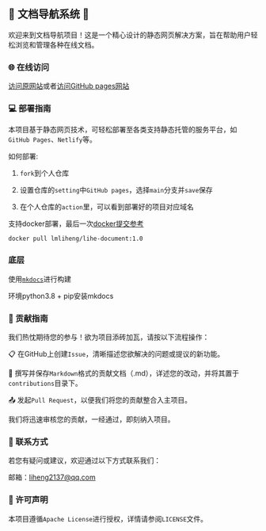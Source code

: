 ## 🚀 文档导航系统 🚀

欢迎来到文档导航项目！这是一个精心设计的静态网页解决方案，旨在帮助用户轻松浏览和管理各种在线文档。

### 🌐 在线访问

[访问原网站](http://document.liheng.work/)或者[访问GitHub pages网站](https://lmliheng.github.io/document/)


### 💻 部署指南
本项目基于静态网页技术，可轻松部署至各类支持静态托管的服务平台，如`GitHub Pages`、`Netlify`等。

如何部署:

1. `fork`到个人仓库

2. 设置仓库的`setting`中`GitHub pages`，选择`main`分支并`save`保存

3. 在个人仓库的`action`里，可以看到部署好的项目对应域名

支持docker部署，最后一次[docker提交参考](https://hub.docker.com/r/lmliheng/lihe-document/tags)
```angular2html
docker pull lmliheng/lihe-document:1.0
```

### 底层
使用[`mkdocs`](https://www.mkdocs.org/)进行构建

环境python3.8 + pip安装mkdocs

### 🤝 贡献指南

我们热忱期待您的参与！欲为项目添砖加瓦，请按以下流程操作：

📋 在GitHub上创建`Issue`，清晰描述您欲解决的问题或提议的新功能。

📝 撰写并保存`Markdown`格式的贡献文档（.md），详述您的改动，并将其置于`contributions`目录下。

📤 发起`Pull Request`，以便我们将您的贡献整合入主项目。

我们将迅速审核您的贡献，一经通过，即刻纳入项目。


### 📧 联系方式
若您有疑问或建议，欢迎通过以下方式联系我们：

邮箱：liheng2137@qq.com
### 📄 许可声明
本项目遵循`Apache License`进行授权，详情请参阅`LICENSE`文件。
